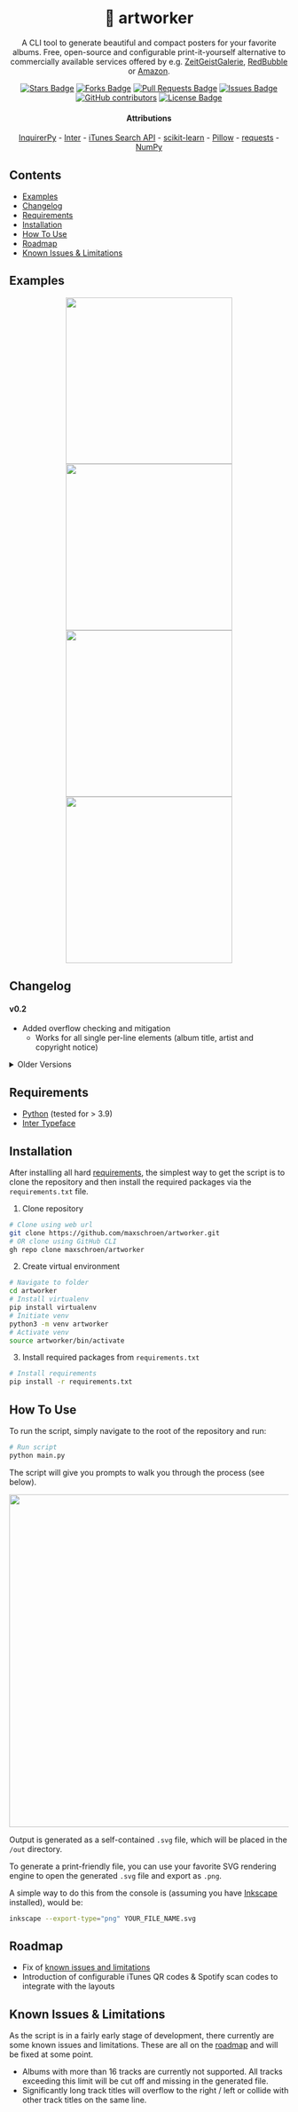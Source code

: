 <h1 align="center">🎨 artworker</h1>
<p align="center">A CLI tool to generate beautiful and compact posters for your favorite albums. Free, open-source and configurable print-it-yourself alternative to commercially available services offered by e.g. <a href="https://www.zeitgeistgalerie.de/collections/album-cover-poster">ZeitGeistGalerie</a>, <a href="https://www.redbubble.com/de/shop/album+cover+posters">
RedBubble</a> or <a href="https://www.amazon.com/s?k=album+cover+posters&crid=1NML8INJHOXOS&sprefix=album+cover+poster%2Caps%2C182&ref=nb_sb_noss_1">Amazon</a>.</p>
<div align="center">
    <a href="https://github.com/maxschroen/artworker"><img src="https://img.shields.io/github/stars/maxschroen/artworker" alt="Stars Badge"/></a>
    <a href="https://github.com/maxschroen/artworker/network/members"><img src="https://img.shields.io/github/forks/maxschroen/artworker" alt="Forks Badge"/></a>
    <a href="https://github.com/maxschroen/artworker/pulls"><img src="https://img.shields.io/github/issues-pr/maxschroen/artworker" alt="Pull Requests Badge"/></a>
    <a href="https://github.com/maxschroen/artworker/issues"><img src="https://img.shields.io/github/issues/maxschroen/artworker" alt="Issues Badge"/></a>
    <a href="https://github.com/maxschroen/artworker/graphs/contributors"><img alt="GitHub contributors" src="https://img.shields.io/github/contributors/maxschroen/artworker?color=2b9348"></a>
    <a href="https://github.com/maxschroen/artworker/blob/main/LICENSE"><img src="https://img.shields.io/github/license/maxschroen/artworker?color=2b9348" alt="License Badge"/></a>
</div>
<h4 align="center">Attributions</h4>
<p align="center"><a href="https://github.com/kazhala/InquirerPy">InquirerPy</a> - <a href="https://github.com/rsms/inter">Inter</a> - <a href="https://developer.apple.com/library/archive/documentation/AudioVideo/Conceptual/iTuneSearchAPI/index.html#//apple_ref/doc/uid/TP40017632-CH3-SW1">iTunes Search API</a> - <a href="https://github.com/scikit-learn/scikit-learn">scikit-learn</a> - <a href="https://github.com/python-pillow/Pillow">Pillow</a> - <a href="https://github.com/psf/requests">requests</a> - <a href="https://github.com/numpy/numpy">NumPy</a></p>


## Contents
- [Examples](#examples)
- [Changelog](#changelog)
- [Requirements](#requirements)
- [Installation](#installation)
- [How To Use](#how-to-use)
- [Roadmap](#roadmap)
- [Known Issues & Limitations](#known-issues--limitations)

## Examples
<p align="center">
  <img src="https://github.com/maxschroen/artworker/blob/main/.docs/knocked-loose-a-tear-in-the-fabric-of-life-ep.jpg?raw=true" width="300" />
  <img src="https://github.com/maxschroen/artworker/blob/main/.docs/lorde-melodrama.jpg?raw=true" width="300" /> 
  <img src="https://github.com/maxschroen/artworker/blob/main/.docs/misery-signals-of-malice-and-the-magnum-heart.jpg?raw=true" width="300">
  <img src="https://github.com/maxschroen/artworker/blob/main/.docs/counterparts-a-eulogy-for-those-still-here.jpg?raw=true" width="300" />
</p>

## Changelog

#### v0.2
- Added overflow checking and mitigation
  - Works for all single per-line elements (album title, artist and copyright notice)

<details>
  <summary>Older Versions</summary>
  <h4>v0.1</h4>
  <ul>
    <li>Removed Pylette dependency
      <ul>
        <li>Image color extraction implemented via K-Means-Clustering (initially seemd counterintuitive but results are of higher visual quality than those from median cut)</li>
      </ul>
    </li>
  </ul>
  <h4>v0.0</h4>
  <ul>
    <li>Initial release</li>
  </ul>
</details>

## Requirements
- [Python](https://www.python.org/downloads/) (tested for > 3.9)
- [Inter Typeface](https://github.com/rsms/inter)


## Installation
After installing all hard [requirements](#requirements), the simplest way to get the script is to clone the repository and then install the required packages via the ```requirements.txt``` file.
1. Clone repository
```bash
# Clone using web url
git clone https://github.com/maxschroen/artworker.git
# OR clone using GitHub CLI
gh repo clone maxschroen/artworker
```

2. Create virtual environment
```bash
# Navigate to folder
cd artworker
# Install virtualenv
pip install virtualenv
# Initiate venv
python3 -m venv artworker
# Activate venv
source artworker/bin/activate
```

3. Install required packages from ```requirements.txt```
```bash
# Install requirements
pip install -r requirements.txt
```

## How To Use
To run the script, simply navigate to the root of the repository and run:
```bash
# Run script
python main.py
```
The script will give you prompts to walk you through the process (see below).

<img src="https://github.com/maxschroen/artworker/blob/main/.docs/demo.gif?raw=true" width="600" />

Output is generated as a self-contained ```.svg``` file, which will be placed in the ```/out``` directory.

To generate a print-friendly file, you can use your favorite SVG rendering engine to open the generated ```.svg``` file and export as ```.png```.

A simple way to do this from the console is (assuming you have [Inkscape](https://inkscape.org/de/release/inkscape-0.40/) installed), would be:
```bash
inkscape --export-type="png" YOUR_FILE_NAME.svg
```
## Roadmap
- Fix of [known issues and limitations](#known-issues--limitations)
- Introduction of configurable iTunes QR codes & Spotify scan codes to integrate with the layouts


## Known Issues & Limitations
As the script is in a fairly early stage of development, there currently are some known issues and limitations. These are all on the [roadmap](#roadmap) and will be fixed at some point.
- Albums with more than 16 tracks are currently not supported. All tracks exceeding this limit will be cut off and missing in the generated file.
- Significantly long track titles will overflow to the right / left or collide with other track titles on the same line.